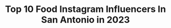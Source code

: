 ---
title: Top 10 Food Instagram Influencers In San Antonio in 2023
description: >-
  Find top food Instagram influencers in San Antonio in 2023. Most popular hashtags: #texas #sanantonio #foodie #travel.
platform: Instagram
hits: 20
text_top: See the most popular Instagram accounts on inBeat.
text_bottom: Our search engine has 20 Instagram influencers like this in San Antonio, United States for you to connect with.
profiles:
  - username: "elitemisstexas"
    fullname: >-
      Elite Miss Texas 2020 👑
    bio: >-
      MIA🔛SA TX 📍 Elite Miss Texas 20’ @missearthusa @misstexasearthusa Miss Supranational Guyana 20’ Miss San Antonio US 20’ Food blog @feli_inayah 🍍
    location: "United States"
    followers: 6273
    engagement: 316
    commentsToLikes: 0.095242
    id: ck6u4j0sy3ztk0j710is8q2s2
    verified: false
    hashtags: "#nature, #texasmodel, #scenery, #hiking"
  - username: "olivesnthyme"
    fullname: >-
      megan | food + photography
    bio: >-
      approachable | flavorful | seasonal recipes photography inquiries : megan.neveu@gmail.com 📍 san antonio, tx
    location: "United States"
    followers: 39979
    engagement: 906
    commentsToLikes: 0.047166
    id: ck6uc1uved0830j714869f2ca
    verified: false
    hashtags: "#olivesnthyme, #thefeedfeed, #thebakefeed, #thekitchn"
  - username: "abeeveryday"
    fullname: >-
      Abraham | Donut Connoisseur
    bio: >-
      🍩 Donuts 📍San Antonio, TX 💥 @hcfitness.texas 🎥 YouTube: Abe’s Eats
    location: "United States"
    followers: 7136
    engagement: 644
    commentsToLikes: 0.146045
    id: ck5pzsgf82iyd0i11bt9qj55g
    verified: false
    hashtags: "#quads, #fitfam, #progress, #fitnessmotivation"
  - username: "instasatx"
    fullname: >-
      San Antonio Adventures
    bio: >-
      Helping San Antonio discover & rediscover 300 years of history, culture, architecture, food, art, beauty, & people. #InstaSATX
    location: "United States"
    followers: 21100
    engagement: 208
    commentsToLikes: 0.154349
    id: ck5q7af6y0m2p0i11ergzyk9l
    verified: false
    hashtags: "#instasatx, #fallvibes, #staysafe"
  - username: "sanantoniomunchies"
    fullname: >-
      ALEX🍴         HAPPY HALLOWEEN🎃
    bio: >-
      🍽San Antonio Foodie 💰Giveaways & Fun Shit 🎪Event Promotion & Marketing 🗣Food News, Chisme & Humor 📧 𝐒𝐚𝐦𝐮𝐧𝐜𝐡𝐢𝐞𝐬𝐭𝐱@𝐠𝐦𝐚𝐢𝐥.𝐜𝐨𝐦
    location: "United States"
    followers: 31802
    engagement: 174
    commentsToLikes: 0.213878
    id: ck5zsa5uty3ur0i14yi6ecmvh
    verified: false
    hashtags: "#foodgawker, #foodphotography, #instayum, #bbq"
  - username: "fightromeofight"
    fullname: >-
      Romeo Alvarado
    bio: >-
      The ONE & ONLY ROMEO. (WRESTLING 👊, WALKING DEAD, NBA🏀, MARVEL, POWER RANGERS, STARWARS , COBRA KAI FAN. ) San Antonio Boy 💯🔥 HEEL 😈
    location: "United States"
    followers: 25611
    engagement: 329
    commentsToLikes: 0.020029
    id: ck8t9g8wxnz650j78xeb0jek0
    verified: false
    hashtags: "#smackdown, #edge, #nwo, #wcw"
  - username: "firstdateguide"
    fullname: >-
      Los Angeles First Date Guide
    bio: >-
      🏆 #YelpElite | #GoogleLocalGuide🏅 💏 FOOD&TRAVEL 🎥: TikTok (850k+) Biz Inquiries: ashley@firstdatela.com 📍LA & OC 👩🏻‍💻: @ashcashftw
    location: "United States"
    followers: 79644
    engagement: 309
    commentsToLikes: 0.020653
    id: ck0tvl8pabu6t0i197cttw5c2
    verified: false
    hashtags: "#rhoslc, #instagraminvite, #firstdateguide, #brunchdate"
  - username: "maleiamargaret"
    fullname: >-
      m a l e i a ♡ m a r t i n e z
    bio: >-
      Just a snap-happy blonde running around Orlando 📸🌴 Big fan of food, fashion, & fun. @waltdisneyworld cast member 💫 DM/Email to Collab ⇓
    location: "United States"
    followers: 12441
    engagement: 511
    commentsToLikes: 0.063255
    id: ck6u6f0b7f7wk0j71y9fjthyi
    verified: false
    hashtags: "#lifestyleblogger, #travelphotographer, #floridablogger, #travelphotography"
  - username: "blackfoodlife"
    fullname: >-
      Black Food Life TV
    bio: >-
      A Channel Devoted to Amazing Food and Food Entrepreneurs of Color. Available on Roku Firestick Apple Tv and ChromeCast. Tag Us 4 a Feature.
    location: "United States"
    followers: 109623
    engagement: 104
    commentsToLikes: 0.053381
    id: ck15toc0rj33w0i19ocks1117
    verified: false
    hashtags: "#blackfoodie, #seafoodlover, #blackbusinesslife, #atlantachefs"
  - username: "bestoftexashillcountryphotos"
    fullname: >-
      Texas Hill Country©
    bio: >-
      Texas Hill Country & Beyond. 📷 Texas Hill Country 🌅 Food, Photography, Shopping
    location: "United States"
    followers: 14874
    engagement: 283
    commentsToLikes: 0.014325
    id: ck0u0p8dsufv20i19tbml2q7a
    verified: false
    hashtags: "#exploreaustin, #bigbend, #bluebonnets, #texasthroughherlens"
---